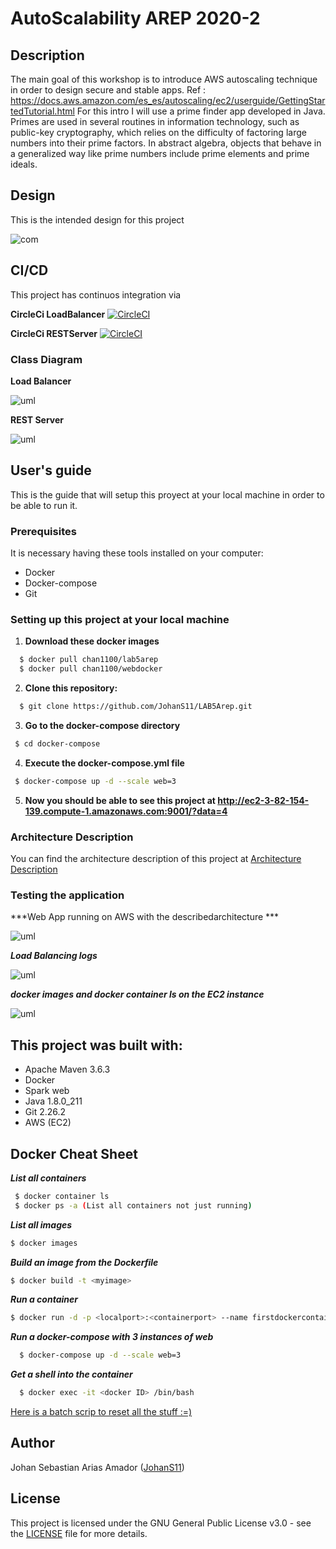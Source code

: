 # AutoScalability AREP 2020-2 

## Description

  The main goal of this workshop is to introduce AWS autoscaling technique in order to design secure and stable apps. 
  Ref : https://docs.aws.amazon.com/es_es/autoscaling/ec2/userguide/GettingStartedTutorial.html
  For this intro I will use a prime finder app developed in Java.  Primes are used in several routines in information technology, 
  such as public-key cryptography, which relies on the difficulty of factoring large numbers into their prime factors. 
  In abstract algebra, objects that behave in a generalized way like prime numbers include prime elements and prime ideals.
 
## Design 

  This is the intended design for this project
  
  ![com](imgs/comp.jpg)
 
## CI/CD 

This project has continuos integration via 

**CircleCi LoadBalancer** [![CircleCI](https://circleci.com/gh/JohanS11/LAB2-AREP.svg?style=svg)](https://app.circleci.com/pipelines/github/JohanS11/LoadBalancer)

**CircleCi RESTServer** [![CircleCI](https://circleci.com/gh/JohanS11/LAB2-AREP.svg?style=svg)](https://app.circleci.com/pipelines/github/JohanS11/RESTServer)

    
### Class Diagram
  
  **Load Balancer**
  
  ![uml](imgs/classLoad.jpg)
  
  **REST Server**
  
  ![uml](imgs/classRest.jpg)
  
  
## User's guide

  This is the guide that will setup this proyect at your local machine in order to be able to run it.
  
  ### Prerequisites
  
  It is necessary having these tools installed on your computer:
  
  * Docker
  * Docker-compose
  * Git
 
  ### Setting up this project at your local machine

1. **Download these docker images**

```sh
  $ docker pull chan1100/lab5arep
  $ docker pull chan1100/webdocker
```
  
2. **Clone this repository:** 

```sh
  $ git clone https://github.com/JohanS11/LAB5Arep.git 
```

3. **Go to the docker-compose directory**

 ```sh
  $ cd docker-compose
```

4. **Execute the docker-compose.yml file**

 ```sh
  $ docker-compose up -d --scale web=3
```

5. **Now you should be able to see this project at http://ec2-3-82-154-139.compute-1.amazonaws.com:9001/?data=4**

 ### Architecture Description

   You can find the architecture description of this project at [Architecture Description](https://github.com/JohanS11/LAB5Arep/blob/master/LAB5Arep.pdf)

   ### Testing the application
   
   ***Web App running on AWS with the describedarchitecture ***
   
   ![uml](imgs/web.jpg)
   
   
   ***Load Balancing logs***
   
   ![uml](imgs/loadBalancing.jpg)
   
   ***docker images and docker container ls on the EC2 instance***
   
   ![uml](imgs/IMAGES.jpg)
       
  ## This project was built with:
  
   - Apache Maven 3.6.3
   - Docker 
   - Spark web
   - Java 1.8.0_211
   - Git 2.26.2
   - AWS (EC2)
   
  ## Docker Cheat Sheet
  
  ***List all containers***
  
 ```sh
  $ docker container ls 
  $ docker ps -a (List all containers not just running)
```

***List all images***
  
  ```sh
  $ docker images  
```

***Build an image from the Dockerfile***
  
  ```sh
  $ docker build -t <myimage> 
```
***Run a container***

  ```sh
  $ docker run -d -p <localport>:<containerport> --name firstdockercontainer <image> 
```
***Run a docker-compose with 3 instances of web***

```sh
  $ docker-compose up -d --scale web=3
```

***Get a shell into the container***

```sh
  $ docker exec -it <docker ID> /bin/bash
```
[Here is a batch scrip to reset all the stuff :=)](https://github.com/JohanS11/LAB5Arep/blob/master/docker-compose/docker-reset.sh)
  
   
  ## Author
  
  Johan Sebastian Arias Amador ([JohanS11](https://github.com/JohanS11))
  
  ## License
  
  This project is licensed under the GNU General Public License v3.0 - see the [LICENSE](https://github.com/JohanS11/LAB2-AREP/blob/master/LICENSE) file for more details.
